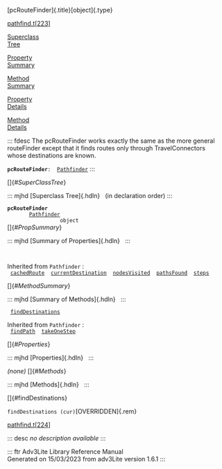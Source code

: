 [pcRouteFinder]{.title}[object]{.type}

[pathfind.t](../file/pathfind.t.html)\[[223](../source/pathfind.t.html#223)\]

[Superclass\
Tree](#_SuperClassTree_)

[Property\
Summary](#_PropSummary_)

[Method\
Summary](#_MethodSummary_)

[Property\
Details](#_Properties_)

[Method\
Details](#_Methods_)

::: fdesc
The pcRouteFinder works exactly the same as the more general routeFinder
except that it finds routes only through TravelConnectors whose
destinations are known.

**`pcRouteFinder`**` :   `[`Pathfinder`](../object/Pathfinder.html)
:::

[]{#_SuperClassTree_}

::: mjhd
[Superclass Tree]{.hdln}   (in declaration order)
:::

**`pcRouteFinder`**\
`         `[`Pathfinder`](../object/Pathfinder.html)\
`                 object`\
[]{#_PropSummary_}

::: mjhd
[Summary of Properties]{.hdln}  
:::

` `

Inherited from `Pathfinder` :\
` `[`cachedRoute`](../object/Pathfinder.html#cachedRoute)`  `[`currentDestination`](../object/Pathfinder.html#currentDestination)`  `[`nodesVisited`](../object/Pathfinder.html#nodesVisited)`  `[`pathsFound`](../object/Pathfinder.html#pathsFound)`  `[`steps`](../object/Pathfinder.html#steps)`  `

[]{#_MethodSummary_}

::: mjhd
[Summary of Methods]{.hdln}  
:::

` `[`findDestinations`](#findDestinations)`  `

Inherited from `Pathfinder` :\
` `[`findPath`](../object/Pathfinder.html#findPath)`  `[`takeOneStep`](../object/Pathfinder.html#takeOneStep)`  `

[]{#_Properties_}

::: mjhd
[Properties]{.hdln}  
:::

*(none)* []{#_Methods_}

::: mjhd
[Methods]{.hdln}  
:::

[]{#findDestinations}

`findDestinations (cur)`[OVERRIDDEN]{.rem}

[pathfind.t](../file/pathfind.t.html)\[[224](../source/pathfind.t.html#224)\]

::: desc
*no description available*
:::

::: ftr
Adv3Lite Library Reference Manual\
Generated on 15/03/2023 from adv3Lite version 1.6.1
:::
